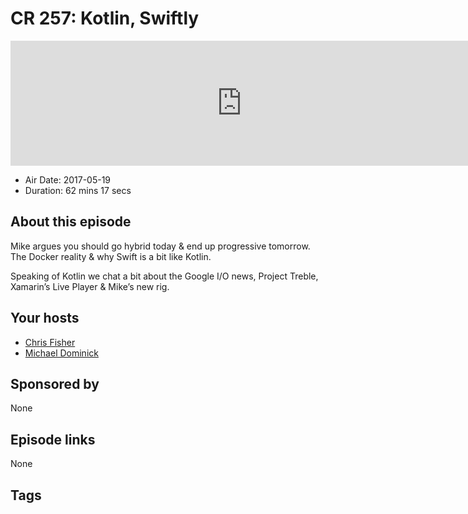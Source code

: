 # CR 257: Kotlin, Swiftly

<iframe src="https://player.fireside.fm/v2/MLf2ZzhC+rNvsDo6C?theme=dark" width="740" height="200" frameborder="0" scrolling="no"></iframe>

* Air Date: 2017-05-19
* Duration: 62 mins 17 secs

## About this episode

Mike argues you should go hybrid today & end up progressive tomorrow. The Docker reality & why Swift is a bit like Kotlin. 

Speaking of Kotlin we chat a bit about the Google I/O news, Project Treble, Xamarin’s Live Player & Mike’s new rig.

## Your hosts
* [Chris Fisher](https://coder.show/hosts/chrislas)
* [Michael Dominick](https://coder.show/hosts/michael)

## Sponsored by

None



## Episode links

None



## Tags

